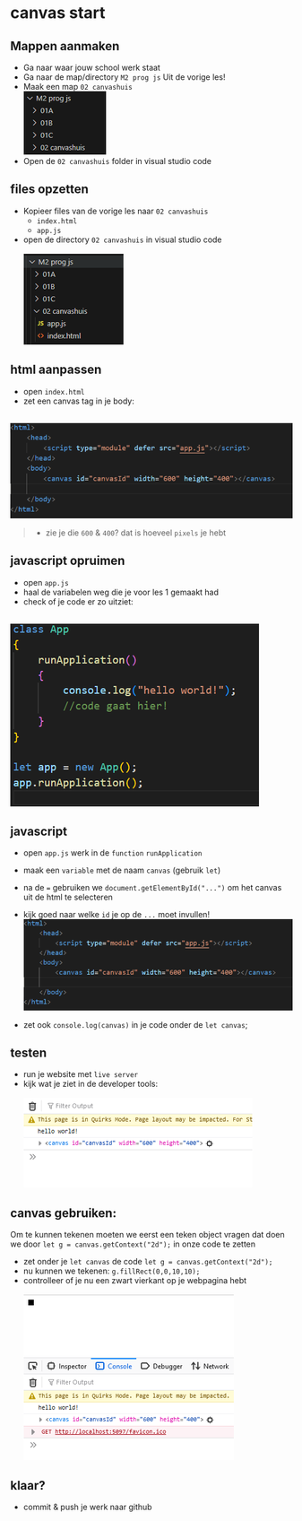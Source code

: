 # canvas start

## Mappen aanmaken

- Ga naar waar jouw school werk staat
- Ga naar de map/directory `M2 prog js`
Uit de vorige les!
- Maak een map `02 canvashuis`
</br>![](img/huisstart.PNG)
- Open de `02 canvashuis` folder in visual studio code

## files opzetten

- Kopieer files van de vorige les naar 
 `02 canvashuis`
    - `index.html`
    - `app.js`
- open de directory `02 canvashuis` in visual studio code  
</br>![](img/huisstart2.PNG)

## html aanpassen
- open `index.html`
- zet een canvas tag in je body:

</br>![](img/canvastag.PNG)

> - zie je die `600` & `400`? dat is hoeveel `pixels` je hebt

## javascript opruimen

- open `app.js`
- haal de variabelen weg die je voor les 1 gemaakt had
- check of je code er zo uitziet:

</br>![](img/appjs.PNG)


## javascript 

- open `app.js` werk in de `function` `runApplication`
- maak een `variable` met de naam `canvas` (gebruik `let`)
- na de `=` gebruiken we `document.getElementById("...")` om het canvas uit de html te selecteren

- kijk goed naar welke `id` je op de `...` moet invullen!
</br>![](img/canvastag.PNG)
- zet ook `console.log(canvas)` in je code onder de `let canvas`; 

## testen

- run je website met `live server`
- kijk wat je ziet in de developer tools:  
</br>![](img/result.PNG)


##  canvas gebruiken:

Om te kunnen tekenen moeten we eerst een teken object vragen
dat doen we door `let g = canvas.getContext("2d");` in onze code te zetten

- zet onder je `let canvas` de code `let g = canvas.getContext("2d");`
- nu kunnen we tekenen: `g.fillRect(0,0,10,10);`
- controlleer of je nu een zwart vierkant op je webpagina hebt  
</br>![](img/result2.PNG)



## klaar?

- commit & push je werk naar github
